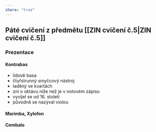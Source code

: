 ```yaml
---
share: "true"
---
```


## Páté cvičení z předmětu [[ZIN cvičení č.5|ZIN cvičení č.5]]

### Prezentace
#### Kontrabas
- lidově basa
- čtyřstrunný smyčcový nástroj
- laděný ve kvartách
- zní o oktávu níže než je v notovém zápisu
- vyvíjel se od 16. století
- původně se nazýval violou
#### Marimba, Xylofon
#### Cembalo
